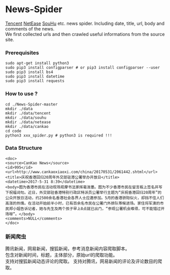 # News-Spider
[Tencent](http://news.qq.com) [NetEase](http://www.163.com) [SouHu](http://news.sohu.com/1/0903/62/subject212846206.shtml) etc. news spider. Including date, title, url, body and comments of the news.    
We first collected urls and then crawled useful informations from the source site.    

### Prerequisites
```
sudo apt-get install python3
sudo pip3 install configparser # or pip3 install configparser --user
sudo pip3 install bs4 
sudo pip3 install datetime
sudo pip3 install requests
```

### How to use ?
```
cd ./News-Spider-master
mkdir ./data
mkdir ./data/tencent
mkdir ./data/souhu
mkdir ./data/netease
mkdir ./data/cankao
cd code
python3 xxx_spider.py # python3 is required !!!
```

### Data Structure
```
<doc>
<source>CanKao News</source>
<id>995</id>
<url>http://www.cankaoxiaoxi.com/china/20170531/2061442.shtml</url>
<title>庆祝香港回归20周年外交部驻港公署举办开放日</title>
<datetime>2017-5-31 8:39</datetime>
<body>图为香港市民在活动现场观摩书法家挥毫泼墨。图为不少香港市民在留言板上签名并写下祝福词句。近日，外交部驻香港特别行政区特派员公署举行主题为“庆祝香港回归20周年”的公众开放日活动，约2500余名香港社会各界人士应邀参加。5月的香港骄阳似火，却挡不住人们高涨的热情。在活动开始前半小时，已有百余名市民在公署门外排队等候进场。家住将军澳的市民郑小姐告诉记者，她与先生及两个孩子早上8点就已出门，“参观公署机会难得，可不能错过开场呀”。</body>
<comments>NULL</comments>
</doc>
```

### 新闻爬虫
腾讯新闻，网易新闻，搜狐新闻，参考消息新闻内容爬取脚本。    
包含对新闻时间，标题，主体部分，原始url的爬取功能。    
支持对搜狐新闻动态评论的爬取。
支持对腾讯，网易新闻的评论及评论数目的爬取。

